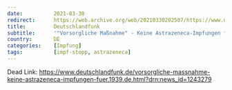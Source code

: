 ```yaml
---
date:          2021-03-30
redirect:      https://web.archive.org/web/20210330202507/https://www.deutschlandfunk.de/vorsorgliche-massnahme-keine-astrazeneca-impfungen-fuer.1939.de.html?drn:news_id=1243279
title:         Deutschlandfunk
subtitle:      '"Vorsorgliche Maßnahme" - Keine Astrazeneca-Impfungen für Charité-Mitarbeiterinnen unter 55 Jahren'
country:       DE
categories:    [Impfung]
tags:          [impf-stopp, astrazeneca]
---
```

Dead Link: https://www.deutschlandfunk.de/vorsorgliche-massnahme-keine-astrazeneca-impfungen-fuer.1939.de.html?drn:news_id=1243279
